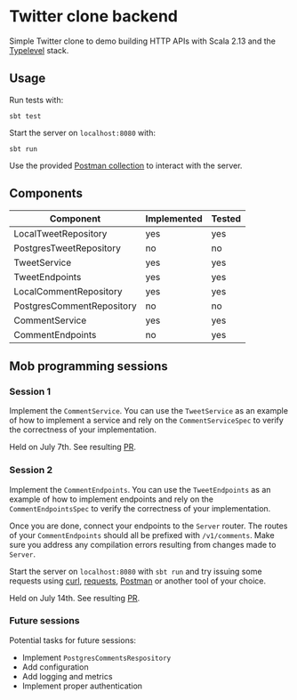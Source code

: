 # Twitter clone backend

Simple Twitter clone to demo building HTTP APIs with Scala 2.13 and the [Typelevel](https://typelevel.org/) stack.

## Usage

Run tests with:

```
sbt test
```

Start the server on `localhost:8080` with:

```
sbt run
```

Use the provided [Postman collection](postman/TwitterClone.postman_collection.json) to interact with the server.

## Components

| Component                   | Implemented | Tested |
|-----------------------------|-------------|--------|
| LocalTweetRepository        | yes         | yes    |
| PostgresTweetRepository     | no          | no     | 
| TweetService                | yes         | yes    |
| TweetEndpoints              | yes         | yes    |
| LocalCommentRepository      | yes         | yes    |
| PostgresCommentRepository   | no          | no     |
| CommentService              | yes         | yes    |
| CommentEndpoints            | no          | yes    |

## Mob programming sessions

### Session 1

Implement the `CommentService`. You can use the `TweetService` as an example of how to implement a service and rely on
the `CommentServiceSpec` to verify the correctness of your implementation.

Held on July 7th. See resulting [PR](https://github.com/sophiecollard/twitter-clone/pull/1).

### Session 2

Implement the `CommentEndpoints`. You can use the `TweetEndpoints` as an example of how to implement endpoints and rely 
on the `CommentEndpointsSpec` to verify the correctness of your implementation.

Once you are done, connect your endpoints to the `Server` router. The routes of your `CommentEndpoints` should all be
prefixed with `/v1/comments`. Make sure you address any compilation errors resulting from changes made to `Server`.

Start the server on `localhost:8080` with `sbt run` and try issuing some requests using [curl](https://curl.se/),
[requests](https://pypi.org/project/requests/), [Postman](https://www.postman.com) or another tool of your choice.

Held on July 14th. See resulting [PR](https://github.com/sophiecollard/twitter-clone/pull/2).

### Future sessions

Potential tasks for future sessions:
  * Implement `PostgresCommentsRespository`
  * Add configuration
  * Add logging and metrics
  * Implement proper authentication
